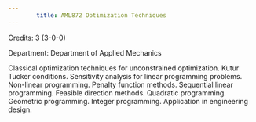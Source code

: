 ```yaml
---
        title: AML872 Optimization Techniques
---
```

Credits: 3 (3-0-0)

Department: Department of Applied Mechanics

Classical optimization techniques for unconstrained optimization. Kutur Tucker conditions. Sensitivity analysis for linear programming problems. Non-linear programming. Penalty function methods. Sequential linear programming. Feasible direction methods. Quadratic programming. Geometric programming. Integer programming. Application in engineering design.